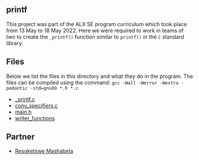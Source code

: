 printf
---
This project was part of the ALX SE program curriculum which took place from 13 May to 18 May 2022. Here we were required to work in teams of two to create the `_printf()` function similar to `printf()` in the `C` standard library.

Files
---
Below we list the files in this directory and what they do in the program. The files can be compiled using the command:
`gcc -Wall -Werror -Wextra -pedantic -std=gnu89 *.h *.c`

- [\_printf.c](https://github.com/KatlegoMachethe/printf)
- [conv_specifiers.c](https://github.com/KatlegoMachethe/printf)
- [main.h](https://github.com/KatlegoMachethe/printf)
- [writer\_functions](https://github.com/KatlegoMachethe/printf)


Partner
---
- [Resoketswe Mashabela](https://github.com/rmm1001)
